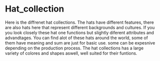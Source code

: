 # Hat_collection

Here is the diffrenet hat collections. The hats have different features, there are also hats here that represent different backgrounds and cultures. If you you look closely these hat one functions but slightly diferent attributes and advandtages. You can find alot of these hats around the world, some of them have meaning and sum are just for basic use. some can be expesnive depending on the production process. The hat collections has a large variety of colores and shapes aswell, well suited for their funtions.
